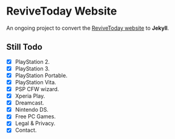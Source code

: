 # ReviveToday Website
An ongoing project to convert the [ReviveToday website](https://revive.today) to **Jekyll**.

## Still Todo

* [x] PlayStation 2.
* [x] PlayStation 3.
* [x] PlayStation Portable.
* [x] PlayStation Vita.
* [x] PSP CFW wizard.
* [x] Xperia Play.
* [x] Dreamcast.
* [x] Nintendo DS.
* [x] Free PC Games.
* [x] Legal & Privacy.
* [x] Contact.
